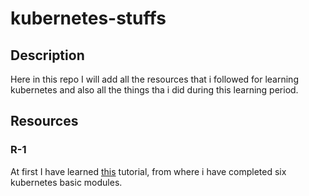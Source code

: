 # kubernetes-stuffs

## Description

Here in this repo I will add all the resources that i followed for learning kubernetes and also all the things tha i did during this learning period. 

## Resources

### R-1

At first I have learned [this](https://kubernetes.io/docs/tutorials/kubernetes-basics/) tutorial, from where i have completed six kubernetes basic modules.